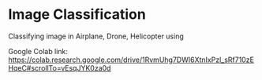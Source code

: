 # Image Classification
Classifying image in Airplane, Drone, Helicopter using 

Google Colab link:
https://colab.research.google.com/drive/1RvmUhg7DWI6XtnIxPzl_sRf710zEHqeC#scrollTo=vEsqJYK0za0d
